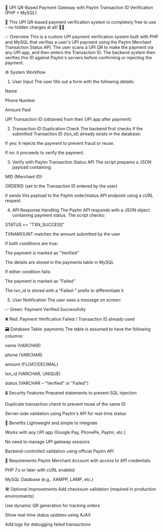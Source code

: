 🧾 UPI QR-Based Payment Gateway with Paytm Transaction ID Verification (PHP + MySQL)

🎉 This UPI QR-based payment verification system is completely free to use – no hidden charges at all! 💸✅

✅ Overview
This is a custom UPI payment verification system built with PHP and MySQL that verifies a user's UPI payment using the Paytm Merchant Transaction Status API. The user scans a UPI QR to make the payment via any UPI app, and then enters the Transaction ID. The backend system then verifies this ID against Paytm's servers before confirming or rejecting the payment.

⚙️ System Workflow
1. User Input
The user fills out a form with the following details:

Name

Phone Number

Amount Paid

UPI Transaction ID (obtained from their UPI app after payment)

2. Transaction ID Duplication Check
The backend first checks if the submitted Transaction ID (txn_id) already exists in the database:

If yes: it rejects the payment to prevent fraud or reuse.

If no: it proceeds to verify the payment.

3. Verify with Paytm Transaction Status API
The script prepares a JSON payload containing:

MID (Merchant ID)

ORDERID (set to the Transaction ID entered by the user)

It sends this payload to the Paytm order/status API endpoint using a cURL request.

4. API Response Handling
The Paytm API responds with a JSON object containing payment status. The script checks:

STATUS == "TXN_SUCCESS"

TXNAMOUNT matches the amount submitted by the user

If both conditions are true:

The payment is marked as "Verified"

The details are stored in the payments table in MySQL

If either condition fails:

The payment is marked as "Failed"

The txn_id is stored with a "Failed-" prefix to differentiate it

5. User Notification
The user sees a message on screen:

✅ Green: Payment Verified Successfully

❌ Red: Payment Verification Failed / Transaction ID already used

🗃️ Database Table: payments
The table is assumed to have the following columns:

name (VARCHAR)

phone (VARCHAR)

amount (FLOAT/DECIMAL)

txn_id (VARCHAR, UNIQUE)

status (VARCHAR – "Verified" or "Failed")

🔒 Security Features
Prepared statements to prevent SQL injection

Duplicate transaction check to prevent reuse of the same ID

Server-side validation using Paytm's API for real-time status

🚀 Benefits
Lightweight and simple to integrate

Works with any UPI app (Google Pay, PhonePe, Paytm, etc.)

No need to manage UPI gateway sessions

Backend-controlled validation using official Paytm API

📌 Requirements
Paytm Merchant Account with access to API credentials

PHP 7.x or later with cURL enabled

MySQL Database (e.g., XAMPP, LAMP, etc.)

🛠️ Optional Improvements
Add checksum validation (required in production environments)

Use dynamic QR generation for tracking orders

Show real-time status updates using AJAX

Add logs for debugging failed transactions

